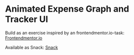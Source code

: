 # Animated Expense Graph and Tracker UI

Build as an exercise inspired by an frontendmentor.io-task: [Frontendmentor.io](https://www.frontendmentor.io/challenges/expenses-chart-component-e7yJBUdjwt)

Available as Snack: [Snack](https://snack.expo.dev/@mockcher/a0be78)
